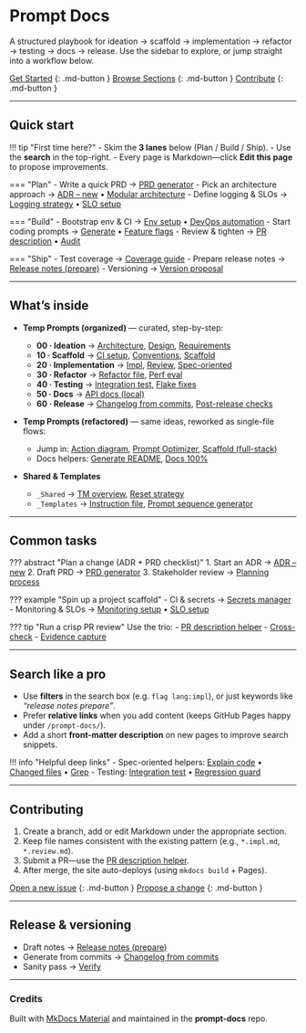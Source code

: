 # Prompt Docs

A structured playbook for ideation → scaffold → implementation → refactor → testing → docs → release.
Use the sidebar to explore, or jump straight into a workflow below.

[Get Started](#quick-start) {: .md-button } [Browse Sections](#whats-inside) {: .md-button } [Contribute](#contributing) {: .md-button }

---

## Quick start

!!! tip "First time here?"
    - Skim the **3 lanes** below (Plan / Build / Ship).
    - Use the **search** in the top-right.
    - Every page is Markdown—click **Edit this page** to propose improvements.

=== "Plan"
    - Write a quick PRD → [PRD generator](temp-prompts-organized/00-ideation/requirements/prd-generator.requirements.md)
    - Pick an architecture approach → [ADR – new](temp-prompts-organized/00-ideation/architecture/adr-new.architecture.md) • [Modular architecture](temp-prompts-organized/00-ideation/architecture/modular-architecture.architecture.md)
    - Define logging & SLOs → [Logging strategy](temp-prompts-organized/00-ideation/architecture/logging-strategy.architecture.md) • [SLO setup](temp-prompts-organized/10-scaffold/ci-setup/slo-setup.ci-setup.md)

=== "Build"
    - Bootstrap env & CI → [Env setup](temp-prompts-organized/10-scaffold/ci-setup/env-setup.ci-setup.md) • [DevOps automation](temp-prompts-organized/10-scaffold/ci-setup/devops-automation.ci-setup.md)
    - Start coding prompts → [Generate](temp-prompts-organized/20-implementation/impl/generate.impl.md) • [Feature flags](temp-prompts-organized/20-implementation/impl/feature-flags.impl.md)
    - Review & tighten → [PR description](temp-prompts-organized/20-implementation/review/pr-desc.review.md) • [Audit](temp-prompts-organized/20-implementation/review/audit.review.md)

=== "Ship"
    - Test coverage → [Coverage guide](temp-prompts-organized/40-testing/coverage/guide.coverage.md)
    - Prepare release notes → [Release notes (prepare)](temp-prompts-organized/60-release/changelog/release-notes-prepare.changelog.md)
    - Versioning → [Version proposal](temp-prompts-organized/60-release/versioning/version-proposal.versioning.md)

---

## What’s inside

- **Temp Prompts (organized)** — curated, step-by-step:
  - **00 · Ideation** → [Architecture](temp-prompts-organized/00-ideation/architecture/adr-new.architecture.md), [Design](temp-prompts-organized/00-ideation/design/api-contract.design.md), [Requirements](temp-prompts-organized/00-ideation/requirements/prd-generator.requirements.md)
  - **10 · Scaffold** → [CI setup](temp-prompts-organized/10-scaffold/ci-setup/devops-automation.ci-setup.md), [Conventions](temp-prompts-organized/10-scaffold/conventions/version-control-guide.conventions.md), [Scaffold](temp-prompts-organized/10-scaffold/scaffold/fullstack.scaffold.md)
  - **20 · Implementation** → [Impl](temp-prompts-organized/20-implementation/impl/commit.impl.md), [Review](temp-prompts-organized/20-implementation/review/review.review.md), [Spec-oriented](temp-prompts-organized/20-implementation/spec-orient/explain-code.spec-orient.md)
  - **30 · Refactor** → [Refactor file](temp-prompts-organized/30-refactor/refactor/refactor-file.refactor.md), [Perf eval](temp-prompts-organized/30-refactor/perf/model-evaluation.perf.md)
  - **40 · Testing** → [Integration test](temp-prompts-organized/40-testing/gen-tests/integration-test.gen-tests.md), [Flake fixes](temp-prompts-organized/40-testing/fix-flakes/explain-failures.fix-flakes.md)
  - **50 · Docs** → [API docs (local)](temp-prompts-organized/50-docs/api-docs/api-docs-local.api-docs.md)
  - **60 · Release** → [Changelog from commits](temp-prompts-organized/60-release/changelog/from-commits.changelog.md), [Post-release checks](temp-prompts-organized/60-release/post-release-checks/license-report.post-release-checks.md)

- **Temp Prompts (refactored)** — same ideas, reworked as single-file flows:
  - Jump in: [Action diagram](temp-prompts-refactored/action-diagram.md), [Prompt Optimizer](temp-prompts-refactored/Prompt-Optimizer.md), [Scaffold (full-stack)](temp-prompts-refactored/scaffold-fullstack.md)
  - Docs helpers: [Generate README](temp-prompts-refactored/generate-readme.md), [Docs 100%](temp-prompts-refactored/docs-fulfilled-100.md)

- **Shared & Templates**
  - `_Shared` → [TM overview](temp-prompts-organized/_shared/tm/overview.tm.md), [Reset strategy](temp-prompts-organized/_shared/reset-strategy.shared.md)
  - `_Templates` → [Instruction file](temp-prompts-organized/_templates/instruction-file.templates.md), [Prompt sequence generator](temp-prompts-organized/_templates/prompt-sequence-generator.templates.md)

---

## Common tasks

??? abstract "Plan a change (ADR + PRD checklist)"
    1. Start an ADR → [ADR – new](temp-prompts-organized/00-ideation/architecture/adr-new.architecture.md)
    2. Draft PRD → [PRD generator](temp-prompts-organized/00-ideation/requirements/prd-generator.requirements.md)
    3. Stakeholder review → [Planning process](temp-prompts-organized/00-ideation/requirements/planning-process.requirements.md)

??? example "Spin up a project scaffold"
    - CI & secrets → [Secrets manager](temp-prompts-organized/10-scaffold/ci-setup/secrets-manager-setup.ci-setup.md)
    - Monitoring & SLOs → [Monitoring setup](temp-prompts-organized/10-scaffold/ci-setup/monitoring-setup.ci-setup.md) • [SLO setup](temp-prompts-organized/10-scaffold/ci-setup/slo-setup.ci-setup.md)

??? tip "Run a crisp PR review"
    Use the trio:
    - [PR description helper](temp-prompts-organized/20-implementation/review/pr-desc.review.md)
    - [Cross-check](temp-prompts-organized/20-implementation/review/cross-check.review.md)
    - [Evidence capture](temp-prompts-organized/20-implementation/review/evidence-capture.review.md)

---

## Search like a pro

- Use **filters** in the search box (e.g. `flag lang:impl`), or just keywords like _“release notes prepare”_.
- Prefer **relative links** when you add content (keeps GitHub Pages happy under `/prompt-docs/`).
- Add a short **front-matter description** on new pages to improve search snippets.

!!! info "Helpful deep links"
    - Spec-oriented helpers: [Explain code](temp-prompts-organized/20-implementation/spec-orient/explain-code.spec-orient.md) • [Changed files](temp-prompts-organized/20-implementation/spec-orient/changed-files.spec-orient.md) • [Grep](temp-prompts-organized/20-implementation/spec-orient/grep.spec-orient.md)
    - Testing: [Integration test](temp-prompts-organized/40-testing/gen-tests/integration-test.gen-tests.md) • [Regression guard](temp-prompts-organized/40-testing/coverage/regression-guard.coverage.md)

---

## Contributing

1. Create a branch, add or edit Markdown under the appropriate section.
2. Keep file names consistent with the existing pattern (e.g., `*.impl.md`, `*.review.md`).
3. Submit a PR—use the [PR description helper](temp-prompts-organized/20-implementation/review/pr-desc.review.md).
4. After merge, the site auto-deploys (using `mkdocs build` + Pages).

[Open a new issue](https://github.com/AcidicSoil/prompt-docs/issues/new) {: .md-button } [Propose a change](https://github.com/AcidicSoil/prompt-docs/pulls) {: .md-button }

---

## Release & versioning

- Draft notes → [Release notes (prepare)](temp-prompts-organized/60-release/changelog/release-notes-prepare.changelog.md)
- Generate from commits → [Changelog from commits](temp-prompts-organized/60-release/changelog/from-commits.changelog.md)
- Sanity pass → [Verify](temp-prompts-organized/60-release/changelog/verify.changelog.md)

---

### Credits

Built with [MkDocs Material](https://squidfunk.github.io/mkdocs-material/) and maintained in the **prompt-docs** repo.
